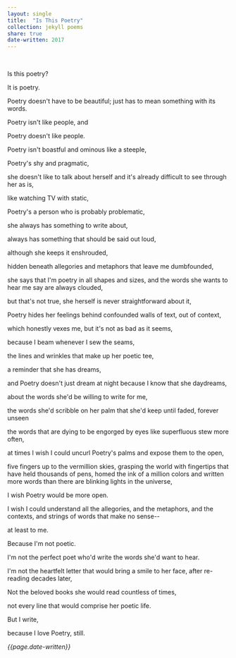 ```yaml
---
layout: single
title:  "Is This Poetry" 
collection: jekyll poems
share: true
date-written: 2017
---
```

&nbsp;
&nbsp;


<p>
Is this poetry?
</p>

<p>
It is poetry.
</p>

<p>
Poetry doesn't have to be beautiful; just has to mean something with its words.
</p>

<p>
Poetry isn't like people, and
</p>

<p>
Poetry doesn't like people.
</p>

<p>
Poetry isn't boastful and ominous like a steeple,
</p>

<p>
Poetry's shy and pragmatic,
</p>

<p>
she doesn't like to talk about herself and it's already difficult to see through her as is,
</p>

<p>
like watching TV with static,
</p>

<p>
Poetry's a person who is probably problematic,
</p>

<p>
she always has something to write about,
</p>

<p>
always has something that should be said out loud,
</p>

<p>
although she keeps it enshrouded,
</p>

<p>
hidden beneath allegories and metaphors that leave me dumbfounded,
</p>

<p>
she says that I'm poetry in all shapes and sizes, and the words she wants to hear me say are always clouded,
</p>

<p>
but that's not true, she herself is never straightforward about it,
</p>

<p>
Poetry hides her feelings behind confounded walls of text, out of context,
</p>

<p>
which honestly vexes me, but it's not as bad as it seems,
</p>

<p>
because I beam whenever I sew the seams, 
</p>

<p>
the lines and wrinkles that make up her poetic tee,
</p>

<p>
a reminder that she has dreams,
</p>

<p>
and Poetry doesn't just dream at night because I know that she daydreams,
</p>

<p>
about the words she'd be willing to write for me,
</p>

<p>
the words she'd scribble on her palm that she'd keep until faded, forever unseen
</p>

<p>
the words that are dying to be engorged by eyes like superfluous stew more often,
</p>

<p>
at times I wish I could uncurl Poetry's palms and expose them to the open,
</p>

<p>
five fingers up to the vermillion skies, grasping the world with fingertips that have held thousands of pens, homed the ink of a million colors and written more words than there are blinking lights in the universe,
</p>

<p>
I wish Poetry would be more open.
</p>

<p>
I wish I could understand all the allegories, and the metaphors, and the contexts, and strings of words that make no sense--
</p>

<p>
at least to me.
</p>

<p>
Because I'm not poetic.
</p>

<p>
I'm not the perfect poet who'd write the words she'd want to hear.
</p>

<p>
I'm not the heartfelt letter that would bring a smile to her face, after re-reading decades later,
</p>

<p>
Not the beloved books she would read countless of times,
</p>

<p>
not every line that would comprise her poetic life.
</p>
 
 <p>
But I write,
</p>

<p>
because I love Poetry, still.
</p>

<em> {{page.date-written}} </em>


